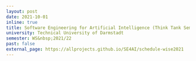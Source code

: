 ```yaml
---
layout: post
date: 2021-10-01
inline: true
title: Software Engineering for Artificial Intelligence (Think Tank Seminar)
university: Technical University of Darmstadt
semester: WS&nbsp;2021/22
past: false
external_page: https://allprojects.github.io/SE4AI/schedule-wise2021
---
```

